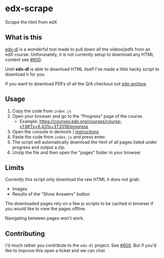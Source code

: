 # edx-scrape
Scrape the html from edX

## What is this

[edx-dl](https://github.com/coursera-dl/edx-dl/issues) is a wonderful tool made to pull down all the videos/pdfs from an edX course. Unforunately, it is not currently setup to download any HTML content see [#600](https://github.com/coursera-dl/edx-dl/issues/600). 

Until **edx-dl** is able to download HTML itself I've made a little hacky script to download it for you.

If you want to download PDFs of all the Q/A checkout out [edx-archive](https://github.com/EugeneLoy/edx-archive).

## Usage

1. Copy the code from `index.js`
1. Open your browser and go to the "Progress" page of the course. 
    * Example: https://courses.edx.org/courses/course-v1:MITx+6.431x+3T2018/progress
1. Open the console in devtools | [instructions](https://support.monday.com/hc/en-us/articles/360002197259-How-to-Open-the-Developer-Console-in-ycur-Browser)
1. Paste the code from `index.js` and press enter.
1. The script will automatically download the html of all pages listed under progress and output a zip.
1. Unzip the file and then open the "pages" folder in your browser


## Limits

Currently this script only download the raw HTML it does not grab:   
* Images
* Results of the "Show Answers" button

The downloaded pages rely on a few js scripts to be cached in browser if you would like to view the pages offline. 

Navigating between pages won't work.

## Contributing

I'd much rather you contribute to the `edx-dl` project. See [#600](https://github.com/coursera-dl/edx-dl/issues/600). But if you'd like to improve this open a ticket and we can chat
